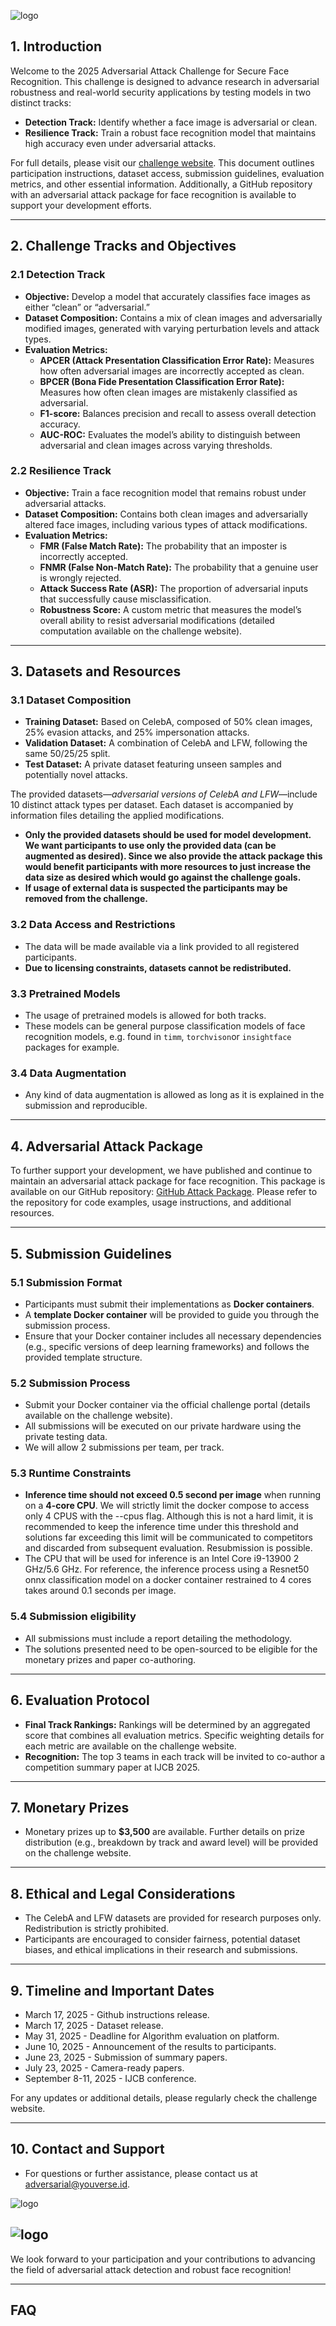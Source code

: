 ![logo](https://www.youverse.id/storage/images/challenge/challenge.jpg)

## **1. Introduction**

Welcome to the 2025 Adversarial Attack Challenge for Secure Face Recognition. This challenge is designed to advance research in adversarial robustness and real-world security applications by testing models in two distinct tracks:

- **Detection Track:** Identify whether a face image is adversarial or clean.
- **Resilience Track:** Train a robust face recognition model that maintains high accuracy even under adversarial attacks.

For full details, please visit our [challenge website](https://www.youverse.id/adversarial). This document outlines participation instructions, dataset access, submission guidelines, evaluation metrics, and other essential information. Additionally, a GitHub repository with an adversarial attack package for face recognition is available to support your development efforts.

---

## **2. Challenge Tracks and Objectives**

### **2.1 Detection Track**

- **Objective:** Develop a model that accurately classifies face images as either “clean” or “adversarial.”
- **Dataset Composition:** Contains a mix of clean images and adversarially modified images, generated with varying perturbation levels and attack types.
- **Evaluation Metrics:**
    - **APCER (Attack Presentation Classification Error Rate):** Measures how often adversarial images are incorrectly accepted as clean.
    - **BPCER (Bona Fide Presentation Classification Error Rate):** Measures how often clean images are mistakenly classified as adversarial.
    - **F1-score:** Balances precision and recall to assess overall detection accuracy.
    - **AUC-ROC:** Evaluates the model’s ability to distinguish between adversarial and clean images across varying thresholds.

### **2.2 Resilience Track**

- **Objective:** Train a face recognition model that remains robust under adversarial attacks.
- **Dataset Composition:** Contains both clean images and adversarially altered face images, including various types of attack modifications.
- **Evaluation Metrics:**
    - **FMR (False Match Rate):** The probability that an imposter is incorrectly accepted.
    - **FNMR (False Non-Match Rate):** The probability that a genuine user is wrongly rejected.
    - **Attack Success Rate (ASR):** The proportion of adversarial inputs that successfully cause misclassification.
    - **Robustness Score:** A custom metric that measures the model’s overall ability to resist adversarial modifications (detailed computation available on the challenge website).

---

## **3. Datasets and Resources**

### **3.1 Dataset Composition**

- **Training Dataset:** Based on CelebA, composed of 50% clean images, 25% evasion attacks, and 25% impersonation attacks.
- **Validation Dataset:** A combination of CelebA and LFW, following the same 50/25/25 split.
- **Test Dataset:** A private dataset featuring unseen samples and potentially novel attacks.

The provided datasets—_adversarial versions of CelebA and LFW_—include 10 distinct attack types per dataset. Each dataset is accompanied by information files detailing the applied modifications.

- **Only the provided datasets should be used for model development. We want participants to use only the provided data (can be augmented as desired). Since we also provide the attack package this would benefit participants with more resources to just increase the data size as desired which would go against the challenge goals.**
- **If usage of external data is suspected the participants may be removed from the challenge.**

### **3.2 Data Access and Restrictions**

- The data will be made available via a link provided to all registered participants.
- **Due to licensing constraints, datasets cannot be redistributed.**

### **3.3 Pretrained Models** ###

- The usage of pretrained models is allowed for both tracks.
- These models can be general purpose classification models of face recognition models, e.g. found in `timm`, `torchvison`or `insightface` packages for example.


### **3.4 Data Augmentation**

- Any kind of data augmentation is allowed as long as it is explained in the submission and reproducible. 

---

## **4. Adversarial Attack Package**

To further support your development, we have published and continue to maintain an adversarial attack package for face recognition. This package is available on our GitHub repository: [GitHub Attack Package](https://github.com/dev-yoonik/youverse-adversarial-attacks). Please refer to the repository for code examples, usage instructions, and additional resources.

---

## **5. Submission Guidelines**

### **5.1 Submission Format**

- Participants must submit their implementations as **Docker containers**.
- A **template Docker container** will be provided to guide you through the submission process.
- Ensure that your Docker container includes all necessary dependencies (e.g., specific versions of deep learning frameworks) and follows the provided template structure.

### **5.2 Submission Process**

- Submit your Docker container via the official challenge portal (details available on the challenge website).
- All submissions will be executed on our private hardware using the private testing data.
- We will allow 2 submissions per team, per track.

### **5.3 Runtime Constraints**

- **Inference time should not exceed 0.5 second per image** when running on a **4-core CPU**. We will strictly limit the docker compose to access only 4 CPUS with the --cpus flag. Although this is not a hard limit, it is recommended to keep the inference time under this threshold and solutions far exceeding this limit will be communicated to competitors and discarded from subsequent evaluation. Resubmission is possible.
- The CPU that will be used for inference is an Intel Core i9-13900 2 GHz/5.6 GHz. For reference, the inference process using a Resnet50 onnx classification model on a docker container restrained to 4 cores takes around 0.1 seconds per image.

### **5.4 Submission eligibility**

- All submissions must include a report detailing the methodology.
- The solutions presented need to be open-sourced to be eligible for the monetary prizes and paper co-authoring.

---

## **6. Evaluation Protocol**

- **Final Track Rankings:** Rankings will be determined by an aggregated score that combines all evaluation metrics. Specific weighting details for each metric are available on the challenge website.
- **Recognition:** The top 3 teams in each track will be invited to co-author a competition summary paper at IJCB 2025.

---

## **7. Monetary Prizes**

- Monetary prizes up to **$3,500** are available. Further details on prize distribution (e.g., breakdown by track and award level) will be provided on the challenge website.

---

## **8. Ethical and Legal Considerations**

- The CelebA and LFW datasets are provided for research purposes only. Redistribution is strictly prohibited.
- Participants are encouraged to consider fairness, potential dataset biases, and ethical implications in their research and submissions.

---

## **9. Timeline and Important Dates**

- March 17, 2025 - Github instructions release.
- March 17, 2025 - Dataset release.
- May 31, 2025 - Deadline for Algorithm evaluation on platform.
- June 10, 2025 - Announcement of the results to participants.
- June 23, 2025 - Submission of summary papers.
- July 23, 2025 - Camera-ready papers.
- September 8-11, 2025 - IJCB conference.

For any updates or additional details, please regularly check the challenge website.

---

## **10. Contact and Support**

- For questions or further assistance, please contact us at [adversarial@youverse.id](mailto:adversarial@youverse.id).

![logo](https://yk-website-images.s3.eu-west-1.amazonaws.com/LogoV4_TRANSPARENT.png?)

![logo](https://www.youverse.id/storage/images/challenge/isr.jpeg)
---

We look forward to your participation and your contributions to advancing the field of adversarial attack detection and robust face recognition!

---
## **FAQ**
